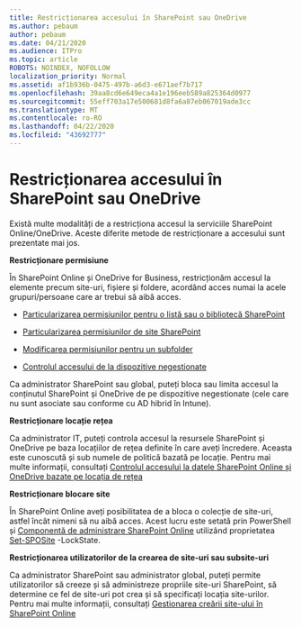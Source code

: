 ```yaml
---
title: Restricționarea accesului în SharePoint sau OneDrive
ms.author: pebaum
author: pebaum
ms.date: 04/21/2020
ms.audience: ITPro
ms.topic: article
ROBOTS: NOINDEX, NOFOLLOW
localization_priority: Normal
ms.assetid: af1b936b-0475-497b-a6d3-e671aef7b717
ms.openlocfilehash: 39aa8cd6e649eca4a1e196eeb589a825364d0977
ms.sourcegitcommit: 55eff703a17e500681d8fa6a87eb067019ade3cc
ms.translationtype: MT
ms.contentlocale: ro-RO
ms.lasthandoff: 04/22/2020
ms.locfileid: "43692777"
---
```

# <a name="restrict-access-in-sharepoint-or-onedrive"></a>Restricționarea accesului în SharePoint sau OneDrive

Există multe modalități de a restricționa accesul la serviciile SharePoint Online/OneDrive. Aceste diferite metode de restricționare a accesului sunt prezentate mai jos. 

**Restricționare permisiune**

În SharePoint Online și OneDrive for Business, restricționăm accesul la elemente precum site-uri, fișiere și foldere, acordând acces numai la acele grupuri/persoane care ar trebui să aibă acces.

- [Particularizarea permisiunilor pentru o listă sau o bibliotecă SharePoint](https://support.office.com/article/Customize-permissions-for-a-SharePoint-list-or-library-02d770f3-59eb-4910-a608-5f84cc297782)

- [Particularizarea permisiunilor de site SharePoint](https://docs.microsoft.com/sharepoint/customize-sharepoint-site-permissions)

- [Modificarea permisiunilor pentru un subfolder](https://support.office.com/article/Change-the-permissions-on-a-subfolder-5427BD7C-F20A-4F75-8CF2-5359DD45A1A6)

- [Controlul accesului de la dispozitive negestionate](https://docs.microsoft.com/sharepoint/control-access-from-unmanaged-devices)

Ca administrator SharePoint sau global, puteți bloca sau limita accesul la conținutul SharePoint și OneDrive de pe dispozitive negestionate (cele care nu sunt asociate sau conforme cu AD hibrid în Intune).

**Restricționare locație rețea**

Ca administrator IT, puteți controla accesul la resursele SharePoint și OneDrive pe baza locațiilor de rețea definite în care aveți încredere. Aceasta este cunoscută și sub numele de politică bazată pe locație. Pentru mai multe informații, consultați [Controlul accesului la datele SharePoint Online și OneDrive bazate pe locația de rețea](https://docs.microsoft.com/sharepoint/control-access-based-on-network-location)

**Restricționare blocare site** 

În SharePoint Online aveți posibilitatea de a bloca o colecție de site-uri, astfel încât nimeni să nu aibă acces. Acest lucru este setată prin PowerShell și [Componentă de administrare SharePoint Online](https://docs.microsoft.com/powershell/sharepoint/sharepoint-online/connect-sharepoint-online?view=sharepoint-ps) utilizând proprietatea [Set-SPOSite](https://docs.microsoft.com/powershell/module/sharepoint-online/set-sposite?view=sharepoint-ps) -LockState.

**Restricționarea utilizatorilor de la crearea de site-uri sau subsite-uri**

Ca administrator SharePoint sau administrator global, puteți permite utilizatorilor să creeze și să administreze propriile site-uri SharePoint, să determine ce fel de site-uri pot crea și să specificați locația site-urilor. Pentru mai multe informații, consultați [Gestionarea creării site-ului în SharePoint Online](https://docs.microsoft.com/sharepoint/manage-site-creation)

